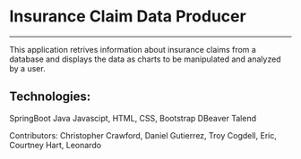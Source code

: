 # Insurance Claim Data Producer
***
This application retrives information about insurance claims from a database and displays the data as charts to be manipulated and analyzed by a user. 

## Technologies:
SpringBoot
Java 
Javascipt, HTML, CSS, Bootstrap
DBeaver
Talend

Contributors: Christopher Crawford, Daniel Gutierrez, Troy Cogdell, Eric, Courtney Hart, Leonardo